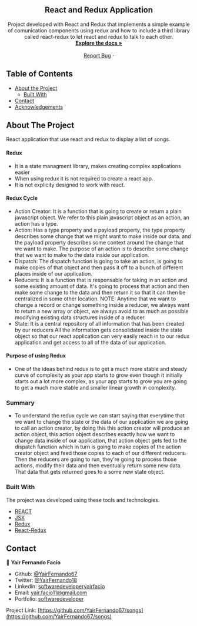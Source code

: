 <!-- PROJECT LOGO -->
<br />
<p align="center">
  <h2 align="center"> React and Redux Application</h2>

  <p align="center">
    Project developed with React and Redux that implements a simple
    example of comunication components using redux and how to include a third library called react-redux to let react and redux to talk to
    each other.
    <br />
    <a href="https://github.com/YairFernando67/songs"><strong>Explore the docs »</strong></a>
    <br />
    <br />
    <a href="https://github.com/YairFernando67/songs/issues">Report Bug</a>
    ·
  </p>
</p>

<!-- TABLE OF CONTENTS -->

## Table of Contents

- [About the Project](#about-the-project)
  - [Built With](#built-with)
- [Contact](#contact)
- [Acknowledgements](#acknowledgements)

<!-- ABOUT THE PROJECT -->

## About The Project

React application that use react and redux to display a list of songs.

<h4>Redux</h4>

* It is a state managment library, makes creating complex applications easier
* When using redux it is not required to create a react app.
* It is not explicity designed to work with react.

<h4>Redux Cycle</h4>

* Action Creator: It is a function that is
going to create or return a plain javascript
object. We refer to this plain javascript
object as an action, an action has a type.
* Action: Has a type property and a payload
property, the type property describes some
change that we might want to make inside
our data. and the payload property describes
some context around the change that we
want to make. The purpose of an action is to describe
some change that we want to make to the data
inside our application.
* Dispatch: The dispatch function is going to
take an action, is going to make copies of
that object and then pass it off to a bunch
of different places inside of our application.
* Reducers: It is a function that is responsable
for taking in an action and some existing 
amount of data. It's going to process that
action and then make some change to the data and
then return it so that it can then be centralized
in some other location.
NOTE: Anytime that we want to change a record or change
something inside a reducer, we always want to return a
new array or object, we always avoid to as much as possible
modifying existing data structures inside of a reducer.
* State: It is a central repository of all
information that has been created by our reducers
All the information gets consolidated inside the state object
so that our react application can very easily reach in to our
redux application and get access to all of the data of
our application.

<h4>Purpose of using Redux</h4>

* One of the ideas behind redux is to get a much more stable and steady curve of complexity as your app starts to grow even though it initially starts out a lot more complex, as your app starts to grow you are going to get a much more stable and smaller linear growth in complexity.

<h3>Summary</h3>

* To understand the redux cycle we can start saying that everytime that we
want to change the state or the data of our application we are going to call an action creator, by doing this this action creator will produce an action object, this action object describes exactly how we want to change data inside of our application, that action object gets fed to the dispatch function which in turn is going to make copies of the action creator object and feed those copies to each of our different reducers. Then the reducers are going to run, they're going to process those actions, modify their data and then eventually return some new data. That data that gets returned goes to a some new state object.

<!-- ![Screenshot Image](public/logoRepo2.PNG) -->

### Built With

The project was developed using these tools and technologies.

- [REACT](https://es.reactjs.org/)
- [JSX](https://reactjs.org/docs/introducing-jsx.html)
- [Redux](https://github.com/reduxjs/redux)
- [React-Redux](https://github.com/reduxjs/react-redux)
<!-- - [AXIOS](https://github.com/axios/axios) -->

<!-- CONTACT -->
## Contact
👤 **Yair Fernando Facio**

- Github: [@YairFernando67](https://github.com/YairFernando67)
- Twitter: [@YairFernando18](https://twitter.com/YairFernando18)
- Linkedin: [softwaredeveloperyairfacio](https://www.linkedin.com/in/softwaredeveloperyairfacio/)
- Email: [yair.facio11@gmail.com](https://mail.google.com/mail/?view=cm&fs=1&tf=1&to=yair.facio11@gmail.com)
- Portfolio: [softwaredeveloper](https://yairfernando67.github.io/Portfolio/)

<p align="center">

  Project Link: [https://github.com/YairFernando67/songs](https://github.com/YairFernando67/songs)

</p>
